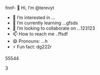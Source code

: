fnnf- 👋 Hi, I’m @terevyt
- 👀 I’m interested in ...
- 🌱 I’m currently learning ...gfsds
- 💞️ I’m looking to collaborate on ...123123
- 📫 How to reach me ..ffsdf
- 😄 Pronouns: ...h
- ⚡ Fun fact: dg222r
<!---4565werasdf4458dfg
terevyt/terevyt is a ✨ special ✨ repository because its `README.md` (this f63ile) appears on your GitHub profile.vdsads
You can click the Preview link to take a look at your changes.р123465
--->55544
3
